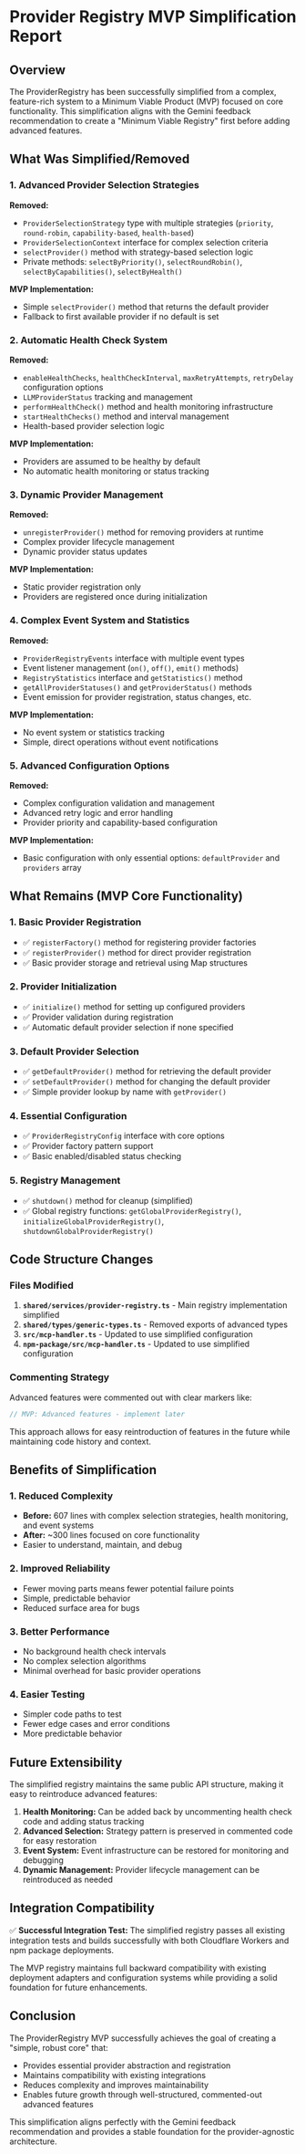 # Provider Registry MVP Simplification Report

## Overview

The ProviderRegistry has been successfully simplified from a complex, feature-rich system to a Minimum Viable Product (MVP) focused on core functionality. This simplification aligns with the Gemini feedback recommendation to create a "Minimum Viable Registry" first before adding advanced features.

## What Was Simplified/Removed

### 1. Advanced Provider Selection Strategies
**Removed:**
- `ProviderSelectionStrategy` type with multiple strategies (`priority`, `round-robin`, `capability-based`, `health-based`)
- `ProviderSelectionContext` interface for complex selection criteria
- `selectProvider()` method with strategy-based selection logic
- Private methods: `selectByPriority()`, `selectRoundRobin()`, `selectByCapabilities()`, `selectByHealth()`

**MVP Implementation:**
- Simple `selectProvider()` method that returns the default provider
- Fallback to first available provider if no default is set

### 2. Automatic Health Check System
**Removed:**
- `enableHealthChecks`, `healthCheckInterval`, `maxRetryAttempts`, `retryDelay` configuration options
- `LLMProviderStatus` tracking and management
- `performHealthCheck()` method and health monitoring infrastructure
- `startHealthChecks()` method and interval management
- Health-based provider selection logic

**MVP Implementation:**
- Providers are assumed to be healthy by default
- No automatic health monitoring or status tracking

### 3. Dynamic Provider Management
**Removed:**
- `unregisterProvider()` method for removing providers at runtime
- Complex provider lifecycle management
- Dynamic provider status updates

**MVP Implementation:**
- Static provider registration only
- Providers are registered once during initialization

### 4. Complex Event System and Statistics
**Removed:**
- `ProviderRegistryEvents` interface with multiple event types
- Event listener management (`on()`, `off()`, `emit()` methods)
- `RegistryStatistics` interface and `getStatistics()` method
- `getAllProviderStatuses()` and `getProviderStatus()` methods
- Event emission for provider registration, status changes, etc.

**MVP Implementation:**
- No event system or statistics tracking
- Simple, direct operations without event notifications

### 5. Advanced Configuration Options
**Removed:**
- Complex configuration validation and management
- Advanced retry logic and error handling
- Provider priority and capability-based configuration

**MVP Implementation:**
- Basic configuration with only essential options: `defaultProvider` and `providers` array

## What Remains (MVP Core Functionality)

### 1. Basic Provider Registration
- ✅ `registerFactory()` method for registering provider factories
- ✅ `registerProvider()` method for direct provider registration
- ✅ Basic provider storage and retrieval using Map structures

### 2. Provider Initialization
- ✅ `initialize()` method for setting up configured providers
- ✅ Provider validation during registration
- ✅ Automatic default provider selection if none specified

### 3. Default Provider Selection
- ✅ `getDefaultProvider()` method for retrieving the default provider
- ✅ `setDefaultProvider()` method for changing the default provider
- ✅ Simple provider lookup by name with `getProvider()`

### 4. Essential Configuration
- ✅ `ProviderRegistryConfig` interface with core options
- ✅ Provider factory pattern support
- ✅ Basic enabled/disabled status checking

### 5. Registry Management
- ✅ `shutdown()` method for cleanup (simplified)
- ✅ Global registry functions: `getGlobalProviderRegistry()`, `initializeGlobalProviderRegistry()`, `shutdownGlobalProviderRegistry()`

## Code Structure Changes

### Files Modified
1. **`shared/services/provider-registry.ts`** - Main registry implementation simplified
2. **`shared/types/generic-types.ts`** - Removed exports of advanced types
3. **`src/mcp-handler.ts`** - Updated to use simplified configuration
4. **`npm-package/src/mcp-handler.ts`** - Updated to use simplified configuration

### Commenting Strategy
Advanced features were commented out with clear markers like:
```typescript
// MVP: Advanced features - implement later
```

This approach allows for easy reintroduction of features in the future while maintaining code history and context.

## Benefits of Simplification

### 1. Reduced Complexity
- **Before:** 607 lines with complex selection strategies, health monitoring, and event systems
- **After:** ~300 lines focused on core functionality
- Easier to understand, maintain, and debug

### 2. Improved Reliability
- Fewer moving parts means fewer potential failure points
- Simple, predictable behavior
- Reduced surface area for bugs

### 3. Better Performance
- No background health check intervals
- No complex selection algorithms
- Minimal overhead for basic provider operations

### 4. Easier Testing
- Simpler code paths to test
- Fewer edge cases and error conditions
- More predictable behavior

## Future Extensibility

The simplified registry maintains the same public API structure, making it easy to reintroduce advanced features:

1. **Health Monitoring:** Can be added back by uncommenting health check code and adding status tracking
2. **Advanced Selection:** Strategy pattern is preserved in commented code for easy restoration
3. **Event System:** Event infrastructure can be restored for monitoring and debugging
4. **Dynamic Management:** Provider lifecycle management can be reintroduced as needed

## Integration Compatibility

✅ **Successful Integration Test:** The simplified registry passes all existing integration tests and builds successfully with both Cloudflare Workers and npm package deployments.

The MVP registry maintains full backward compatibility with existing deployment adapters and configuration systems while providing a solid foundation for future enhancements.

## Conclusion

The ProviderRegistry MVP successfully achieves the goal of creating a "simple, robust core" that:
- Provides essential provider abstraction and registration
- Maintains compatibility with existing integrations
- Reduces complexity and improves maintainability
- Enables future growth through well-structured, commented-out advanced features

This simplification aligns perfectly with the Gemini feedback recommendation and provides a stable foundation for the provider-agnostic architecture.